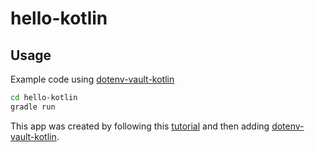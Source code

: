 # hello-kotlin

## Usage

Example code using [dotenv-vault-kotlin](https://github.com/dotenv-org/dotenv-vault-kotlin)

```bash
cd hello-kotlin
gradle run
```

This app was created by following this [tutorial](https://docs.gradle.org/current/samples/sample_building_kotlin_applications.html) and then adding [dotenv-vault-kotlin](https://github.com/dotenv-org/dotenv-vault-kotlin).
